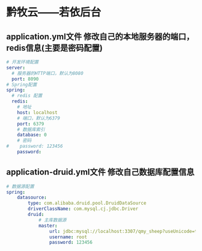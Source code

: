 # 黔牧云——若依后台

## application.yml文件 修改自己的本地服务器的端口，redis信息(主要是密码配置)
```yml
# 开发环境配置
server:
  # 服务器的HTTP端口，默认为8080
  port: 8090
# Spring配置
spring:
  # redis 配置
  redis:
    # 地址
    host: localhost
    # 端口，默认为6379
    port: 6379
    # 数据库索引
    database: 0
    # 密码
#    password: 123456
    password:
```
## application-druid.yml文件 修改自己数据库配置信息
```yml
# 数据源配置
spring:
    datasource:
        type: com.alibaba.druid.pool.DruidDataSource
        driverClassName: com.mysql.cj.jdbc.Driver
        druid:
            # 主库数据源
            master:
                url: jdbc:mysql://localhost:3307/qmy_sheep?useUnicode=true&characterEncoding=utf8&zeroDateTimeBehavior=convertToNull&useSSL=true&serverTimezone=GMT%2B8
                username: root
                password: 123456
```
